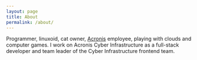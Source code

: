 ```yaml
---
layout: page
title: About
permalink: /about/
---
```

Programmer, linuxoid, cat owner, [Acronis](https://www.acronis.com) employee, playing with clouds and computer games. I work on Acronis Cyber Infrastructure as a full-stack developer and team leader of the Cyber Infrastructure frontend team.
